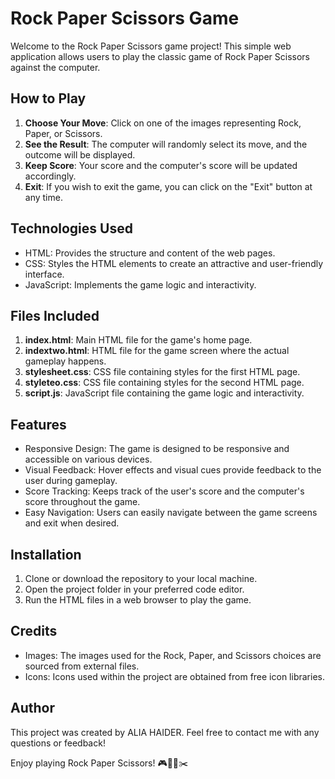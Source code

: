 # Rock Paper Scissors Game

Welcome to the Rock Paper Scissors game project! This simple web application allows users to play the classic game of Rock Paper Scissors against the computer.

## How to Play

1. **Choose Your Move**: Click on one of the images representing Rock, Paper, or Scissors.
2. **See the Result**: The computer will randomly select its move, and the outcome will be displayed.
3. **Keep Score**: Your score and the computer's score will be updated accordingly.
4. **Exit**: If you wish to exit the game, you can click on the "Exit" button at any time.

## Technologies Used

- HTML: Provides the structure and content of the web pages.
- CSS: Styles the HTML elements to create an attractive and user-friendly interface.
- JavaScript: Implements the game logic and interactivity.

## Files Included

1. **index.html**: Main HTML file for the game's home page.
2. **indextwo.html**: HTML file for the game screen where the actual gameplay happens.
3. **stylesheet.css**: CSS file containing styles for the first HTML page.
4. **styleteo.css**: CSS file containing styles for the second HTML page.
5. **script.js**: JavaScript file containing the game logic and interactivity.

## Features

- Responsive Design: The game is designed to be responsive and accessible on various devices.
- Visual Feedback: Hover effects and visual cues provide feedback to the user during gameplay.
- Score Tracking: Keeps track of the user's score and the computer's score throughout the game.
- Easy Navigation: Users can easily navigate between the game screens and exit when desired.

## Installation

1. Clone or download the repository to your local machine.
2. Open the project folder in your preferred code editor.
3. Run the HTML files in a web browser to play the game.

## Credits

- Images: The images used for the Rock, Paper, and Scissors choices are sourced from external files.
- Icons: Icons used within the project are obtained from free icon libraries.

## Author

This project was created by ALIA HAIDER.
Feel free to contact me with any questions or feedback!

Enjoy playing Rock Paper Scissors! 🎮👊📄✂️
